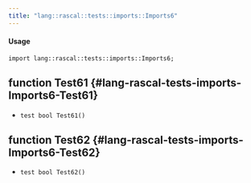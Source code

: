 ```yaml
---
title: "lang::rascal::tests::imports::Imports6"
---
```


#### Usage

`import lang::rascal::tests::imports::Imports6;`


## function Test61 {#lang-rascal-tests-imports-Imports6-Test61}

* ``test bool Test61()``

## function Test62 {#lang-rascal-tests-imports-Imports6-Test62}

* ``test bool Test62()``

